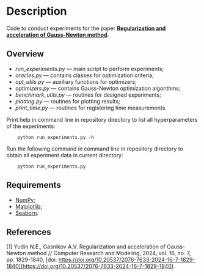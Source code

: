 # Description
Code to conduct experiments for the paper [**Regularization and acceleration of Gauss-Newton method**](http://crm-en.ics.org.ru/uploads/crmissues/crm_2024_7/30_yudin.pdf).

## Overview

* *run_experiments.py* — main script to perform experiments;
* *oracles.py* — contains classes for optimization criteria;
* *opt_utils.py* — auxiliary functions for optimizers;
* *optimizers.py* — contains Gauss-Newton optimization algorithms;
* *benchmark_utils.py* — routines for designed experiments;
* *plotting.py* — routines for plotting results;
* *print_time.py* — routines for registering time measurements.

Print help in command line in repository directory to list all hyperparameters of the experiments:
```
    python run_experiments.py -h
```
Run the following command in command line in repository directory to obtain all experiment data in current directory:
```
    python run_experiments.py
```

## Requirements

* [NumPy](https://numpy.org/);
* [Matplotlib](https://matplotlib.org/);
* [Seaborn](https://seaborn.pydata.org/).

## References

<a id="1">[1]</a> Yudin N.E., Gasnikov A.V. Regularization and acceleration of Gauss-Newton method // Computer Research and Modeling, 2024, vol. 16, no. 7, pp. 1829-1840, [doi: https://doi.org/10.20537/2076-7633-2024-16-7-1829-1840](https://doi.org/10.20537/2076-7633-2024-16-7-1829-1840).
